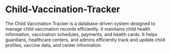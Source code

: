 # Child-Vaccination-Tracker
The Child Vaccination Tracker is a database-driven system designed to manage child vaccination records efficiently. It maintains child health information, vaccination schedules, payments, and health cards. It helps guardians, healthcare centers, and admins efficiently track and update child profiles, vaccine data, and center information.
